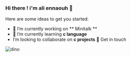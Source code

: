 ### Hi there ! i'm ali ennaouh 👋

Here are some ideas to get you started:

- 🔭 I’m currently working on ** Minitalk **
- 🌱 I’m currently learning **c language**
- I’m looking to collaborate on **c projects**
 💬 Get in touch

![dino](https://user-images.githubusercontent.com/116731966/204343377-16e078f1-e8e4-4986-b2dc-d2d4149f4965.gif)



